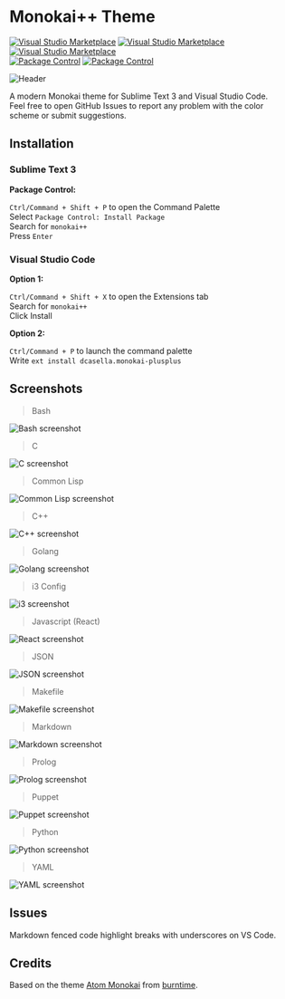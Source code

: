 # Monokai++ Theme

[![Visual Studio Marketplace](https://img.shields.io/vscode-marketplace/v/dcasella.monokai-plusplus.svg?style=flat-square)](https://marketplace.visualstudio.com/items?itemName=dcasella.monokai-plusplus)
[![Visual Studio Marketplace](https://img.shields.io/vscode-marketplace/d/dcasella.monokai-plusplus.svg?style=flat-square)](https://marketplace.visualstudio.com/items?itemName=dcasella.monokai-plusplus)
[![Visual Studio Marketplace](https://img.shields.io/vscode-marketplace/r/dcasella.monokai-plusplus.svg?style=flat-square)](https://marketplace.visualstudio.com/items?itemName=dcasella.monokai-plusplus)  
[![Package Control](https://img.shields.io/badge/package%20control-v1.6.10-brightgreen.svg?style=flat-square)](https://packagecontrol.io/packages/Monokai%2B%2B)
[![Package Control](https://img.shields.io/packagecontrol/dt/Monokai%2B%2B.svg?style=flat-square)](https://packagecontrol.io/packages/Monokai%2B%2B)

![Header](https://i.imgur.com/bQYydRr.png)

A modern Monokai theme for Sublime Text 3 and Visual Studio Code.  
Feel free to open GitHub Issues to report any problem with the color scheme or submit suggestions.

## Installation

### Sublime Text 3

**Package Control:**

`Ctrl/Command + Shift + P` to open the Command Palette  
Select `Package Control: Install Package`  
Search for `monokai++`  
Press `Enter`

### Visual Studio Code

**Option 1:**

`Ctrl/Command + Shift + X` to open the Extensions tab  
Search for `monokai++`  
Click Install

**Option 2:**

`Ctrl/Command + P` to launch the command palette  
Write `ext install dcasella.monokai-plusplus`

## Screenshots

> Bash

![Bash screenshot](https://i.imgur.com/Y3OwtAk.png)

> C

![C screenshot](https://i.imgur.com/9HzPEFX.png)

> Common Lisp

![Common Lisp screenshot](https://i.imgur.com/nq88JjD.png)

> C++

![C++ screenshot](https://i.imgur.com/FAfaQEj.png)

> Golang

![Golang screenshot](https://i.imgur.com/nNWIG97.png)

> i3 Config

![i3 screenshot](https://i.imgur.com/vWB9QJo.png)

> Javascript (React)

![React screenshot](https://i.imgur.com/85UXUqe.png)

> JSON

![JSON screenshot](https://i.imgur.com/PERtChM.png)

> Makefile

![Makefile screenshot](https://i.imgur.com/20vo6Ne.png)

> Markdown

![Markdown screenshot](https://i.imgur.com/3uMZ7N5.png)

> Prolog

![Prolog screenshot](https://i.imgur.com/Dyo1Fmb.png)

> Puppet

![Puppet screenshot](https://i.imgur.com/1LTleOL.png)

> Python

![Python screenshot](https://i.imgur.com/GCf4qMW.png)

> YAML

![YAML screenshot](https://i.imgur.com/J5HmGYI.png)

## Issues

Markdown fenced code highlight breaks with underscores on VS Code.

## Credits

Based on the theme [Atom Monokai](https://github.com/burntime/atom-monokai) from [burntime](https://github.com/burntime).
